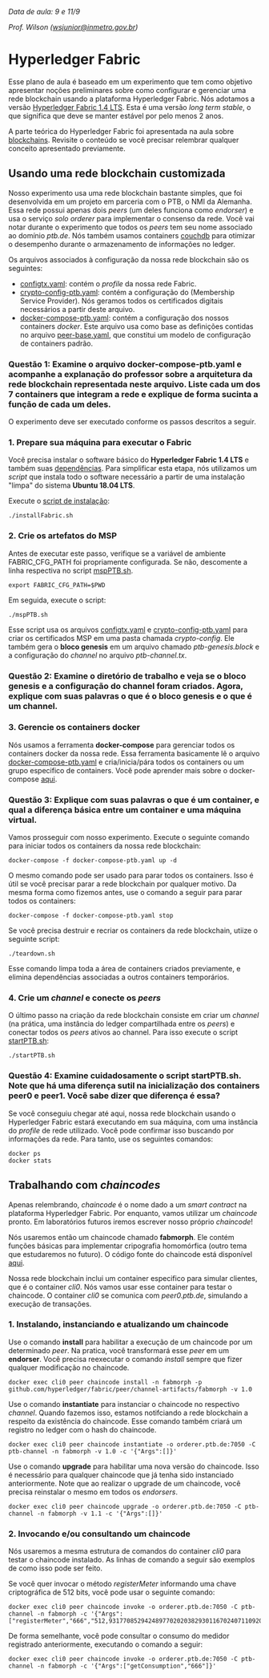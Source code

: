 *Data de aula: 9 e 11/9*

*Prof. Wilson ([wsjunior@inmetro.gov.br](mailto:wsjunior@inmetro.gov.br))*

# Hyperledger Fabric

Esse plano de aula é baseado em um experimento que tem como objetivo apresentar noções preliminares sobre como configurar e gerenciar uma rede blockchain usando a plataforma Hyperledger Fabric.  Nós adotamos a versão [Hyperledger Fabric 1.4 LTS](https://hyperledger-fabric.readthedocs.io/en/release-1.4/). Esta é uma versão *long term stable*, o que significa que deve se manter estável por pelo menos 2 anos.

A parte teórica do Hyperledger Fabric foi apresentada na aula sobre [blockchains](../blockchain). Revisite o conteúdo se você precisar relembrar qualquer conceito apresentado previamente.

## Usando uma rede blockchain customizada

Nosso experimento usa uma rede blockchain bastante simples, que foi desenvolvida em um projeto em parceria com o PTB, o NMI da Alemanha. Essa rede possui apenas dois *peers* (um deles funciona como *endorser*) e usa o serviço *solo orderer* para implementar o consenso da rede. Você vai notar durante o experimento que todos os *peers* tem seu nome associado ao domínio *ptb.de*. Nós também usamos containers [couchdb](https://hyperledger-fabric.readthedocs.io/en/release-1.4/couchdb_tutorial.html) para otimizar o desempenho durante o armazenamento de informações no ledger.

Os arquivos associados à configuração da nossa rede blockchain são os seguintes:

* [configtx.yaml](configtx.yaml): contém o *profile* da nossa rede Fabric.
* [crypto-config-ptb.yaml](crypto-config-ptb.yaml): contém a configuração do (Membership Service Provider). Nós geramos todos os certificados digitais necessários a partir deste arquivo.
* [docker-compose-ptb.yaml](docker-compose-ptb.yaml): contém a configuração dos nossos containers *docker*. Este arquivo usa como base as definições contidas no arquivo [peer-base.yaml](peer-base.yaml), que constitui um modelo de configuração de containers padrão.

### Questão 1: Examine o arquivo docker-compose-ptb.yaml e acompanhe a explanação do professor sobre a arquitetura da rede blockchain representada neste arquivo. Liste cada um dos 7 containers que integram a rede e explique de forma sucinta a função de cada um deles.

O experimento deve ser executado conforme os passos descritos a seguir.

### 1. Prepare sua máquina para executar o Fabric

Você precisa instalar o software básico do **Hyperledger Fabric 1.4 LTS** e também suas [dependências](https://hyperledger-fabric.readthedocs.io/en/release-1.4/prereqs.html). Para simplificar esta etapa, nós utilizamos um *script* que instala todo o software necessário a partir de uma instalação "limpa" do sistema **Ubuntu 18.04 LTS**.

Execute o [script de instalação](installFabric.sh):

```console
./installFabric.sh
```
### 2. Crie os artefatos do MSP

Antes de executar este passo, verifique se a variável de ambiente FABRIC_CFG_PATH foi propriamente configurada. Se não, descomente a linha respectiva no script [mspPTB.sh](mspPTB.sh).

```console
export FABRIC_CFG_PATH=$PWD
```

Em seguida, execute o script:

```console
./mspPTB.sh
```

Esse script usa os arquivos [configtx.yaml](configtx.yaml) e [crypto-config-ptb.yaml](crypto-config-ptb.yaml) para criar os certificados MSP em uma pasta chamada *crypto-config*. Ele também gera o **bloco genesis** em um arquivo chamado *ptb-genesis.block* e a configuração do *channel* no arquivo *ptb-channel.tx*.

### Questão 2: Examine o diretório de trabalho e veja se o bloco genesis e a configuração do channel foram criados. Agora, explique com suas palavras o que é o bloco genesis e o que é um channel.

### 3. Gerencie os containers docker

Nós usamos a ferramenta **docker-compose** para gerenciar todos os containers docker da nossa rede. Essa ferramenta basicamente lê o arquivo [docker-compose-ptb.yaml](docker-compose-ptb.yaml) e cria/inicia/pára todos os containers ou um grupo especifico de containers. Você pode aprender mais sobre o docker-compose [aqui](https://docs.docker.com/compose/).

### Questão 3: Explique com suas palavras o que é um container, e qual a diferença básica entre um container e uma máquina virtual. 

Vamos prosseguir com nosso experimento. Execute o seguinte comando para iniciar todos os containers da nossa rede blockchain:

```console
docker-compose -f docker-compose-ptb.yaml up -d
```

O mesmo comando pode ser usado para parar todos os containers. Isso é útil se você precisar parar a rede blockchain por qualquer motivo. Da mesma forma como fizemos antes, use o comando a seguir para parar todos os containers:

```console
docker-compose -f docker-compose-ptb.yaml stop
```

Se você precisa destruir e recriar os containers da rede blockchain, utiize o seguinte script: 

```console
./teardown.sh
```

Esse comando limpa toda a área de containers criados previamente, e elimina dependências associadas a outros containers temporários.

### 4. Crie um *channel* e conecte os *peers*

O último passo na criação da rede blockchain consiste em criar um *channel* (na prática, uma instância do ledger compartilhada entre os *peers*) e conectar todos os *peers* ativos ao channel. Para isso execute o script [startPTB.sh](startPTB.sh):

```console
./startPTB.sh
```
### Questão 4: Examine cuidadosamente o script startPTB.sh. Note que há uma diferença sutil na inicialização dos containers  peer0 e peer1. Você sabe dizer que diferença é essa? 

Se você conseguiu chegar até aqui, nossa rede blockchain usando o Hyperledger Fabric estará executando em sua máquina, com uma instância do *profile* de rede utilizado. Você pode confirmar isso buscando por informações da rede. Para tanto, use os seguintes comandos:

```console
docker ps
docker stats
```

## Trabalhando com *chaincodes*

Apenas relembrando, *chaincode* é o nome dado a um *smart contract* na plataforma Hyperledger Fabric. Por enquanto, vamos utilizar um *chaincode* pronto. Em laboratórios futuros iremos escrever nosso próprio *chaincode*!

Nós usaremos então um chaincode chamado **fabmorph**. Ele contém funções básicas para implementar cripografia homomórfica (outro tema que estudaremos no futuro). O código fonte do chaincode está disponível [aqui](fabmorph/fabmorph.go).

Nossa rede blockchain inclui um container especifico para simular clientes, que é o container *cli0*. Nós vamos usar esse container para testar o chaincode. O container *cli0* se comunica com *peer0.ptb.de*, simulando a execução de transações.

### 1. Instalando, instanciando e atualizando um chaincode

Use o comando **install** para habilitar a execução de um chaincode por um determinado *peer*. Na pratica, você transformará esse *peer* em um  **endorser**. Você precisa reexecutar o comando *install* sempre que fizer qualquer modificação no chaincode.

```console
docker exec cli0 peer chaincode install -n fabmorph -p github.com/hyperledger/fabric/peer/channel-artifacts/fabmorph -v 1.0
```

Use o comando **instantiate** para instanciar o chaincode no respectivo *channel*. Quando fazemos isso, estamos notifciando a rede blockchain a respeito da existência do chaincode. Esse comando também criará um registro no ledger com o hash do chaincode.

```console
docker exec cli0 peer chaincode instantiate -o orderer.ptb.de:7050 -C ptb-channel -n fabmorph -v 1.0 -c '{"Args":[]}'
```

Use  o comando **upgrade** para habilitar uma nova versão do chaincode. Isso é necessário para qualquer chaincode que já tenha sido instanciado anteriormente. Note que ao realizar o upgrade de um chaincode, você precisa reinstalar o mesmo em todos os *endorsers*.

```console
docker exec cli0 peer chaincode upgrade -o orderer.ptb.de:7050 -C ptb-channel -n fabmorph -v 1.1 -c '{"Args":[]}'
```

### 2. Invocando e/ou consultando  um chaincode

Nós usaremos a mesma estrutura de comandos do container *cli0* para testar o chaincode instalado. As linhas de comando a seguir são exemplos de como isso pode ser feito.

Se você quer invocar o método *registerMeter* informando uma chave criptográfica de 512 bits, você pode usar o seguinte comando:

```console
docker exec cli0 peer chaincode invoke -o orderer.ptb.de:7050 -C ptb-channel -n fabmorph -c '{"Args":["registerMeter","666","512,9317708529424897702020382930116702407110920461631622943398410342176567591986029379418525445868266642035599843718252107477949966673217711651921453503121487,9317708529424897702020382930116702407110920461631622943398410342176567591986029379418525445868266642035599843718252107477949966673217711651921453503121488,86819692239317489725316183176771020092518150021809920212138582338877238932485744449732551095045029334111747236626667783012791667259632343428969631355566392144138916566553732073336450909522598178337851231139983633513413742668052750450987148230613227511148290981572584270867994369223203735104934252452681091169"]}'
```

De forma semelhante, você pode consultar o consumo do medidor registrado anteriormente, executando o comando a seguir:

```console
docker exec cli0 peer chaincode invoke -o orderer.ptb.de:7050 -C ptb-channel -n fabmorph -c '{"Args":["getConsumption","666"]}'
```
<!--stackedit_data:
eyJoaXN0b3J5IjpbODQ1NDY1NTc1LC0xMjE5NTQ3MjA0LC0zMD
A1ODc0MzUsMTcwMzkxMDAxNSwxNDI2OTE5NzQxLC0xOTcxMjYw
NzVdfQ==
-->